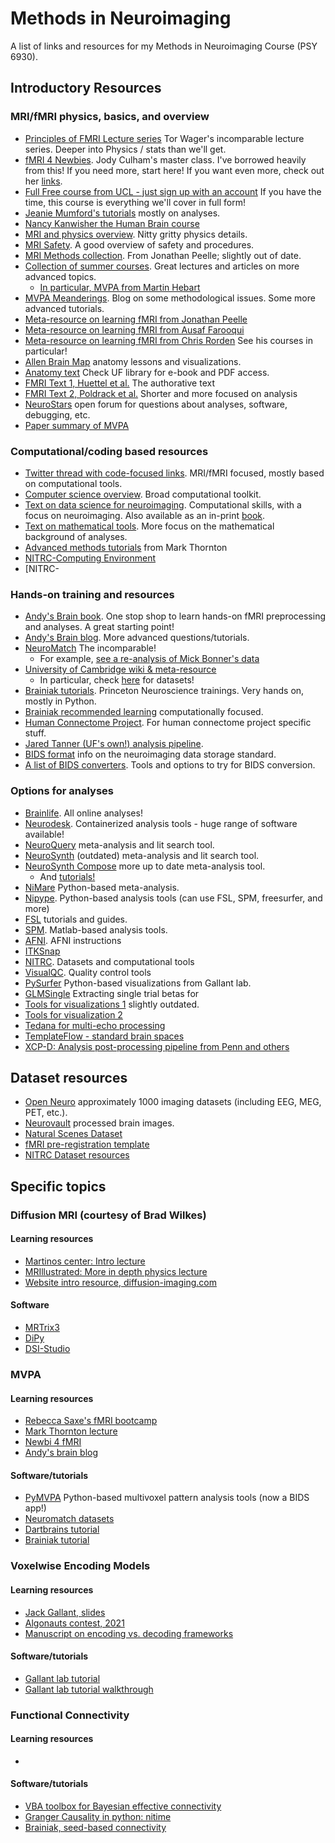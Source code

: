 # Methods in Neuroimaging

A list of links and resources for my Methods in Neuroimaging Course (PSY 6930). 

## Introductory Resources
### MRI/fMRI physics, basics, and overview
- [Principles of FMRI Lecture series](https://www.youtube.com/watch?v=ZL-Tr1KSMKY&list=PLfXA4opIOVrGHncHRxI3Qa5GeCSudwmxM&pp=iAQB) Tor Wager's incomparable lecture series. Deeper into Physics / stats than we'll get. 
- [fMRI 4 Newbies](https://www.fmri4newbies.com/). Jody Culham's master class. I've borrowed heavily from this! If you need more, start here! If you want even more, check out her [links](https://www.fmri4newbies.com/links-1).
- [Full Free course from UCL - just sign up with an account](https://ucl.podia.com/view/courses/designing-and-analysing-fmri-experiments) If you have the time, this course is everything we'll cover in full form! 
- [Jeanie Mumford's tutorials](https://www.youtube.com/c/mumfordbrainstats) mostly on analyses.
- [Nancy Kanwisher the Human Brain course](https://nancysbraintalks.mit.edu/course/9-11-the-human-brain)
- [MRI and physics overview](https://www.cis.rit.edu/htbooks/mri/inside.htm). Nitty gritty physics details.
- [MRI Safety](https://www.mrisafety.com/). A good overview of safety and procedures.
- [MRI Methods collection](https://www.scienceopen.com/search#('v'~4_'id'~''_'queryType'~1_'context'~('collection'~('id'~'873f3e77-23c2-4586-bf82-9985a55a0894'_'kind'~0)_'kind'~11)_'kind'~77_'order'~3_'orderLowestFirst'~false_'query'~''_'filters'~!('kind'~123_'contentTypes'~!'article'*)*_'hideOthers'~false)). From Jonathan Peelle; slightly out of date.
- [Collection of summer courses](https://fmrif.nimh.nih.gov/public/fmri-course/fmri-course-summer-2019). Great lectures and articles on more advanced topics.
    - [In particular, MVPA from Martin Hebart](https://fmrif.nimh.nih.gov/public/other-courses/mvpa)   
- [MVPA Meanderings](https://mvpa.blogspot.com/2013/09/connectome-workbench-plot-nifti-image.html). Blog on some methodological issues. Some more advanced tutorials.
- [Meta-resource on learning fMRI from Jonathan Peelle](http://jonathanpeelle.net/learning-mri)
- [Meta-resource on learning fMRI from Ausaf Farooqui](https://web4.bilkent.edu.tr/hcf/?page_id=634)
- [Meta-resource on learning fMRI from Chris Rorden](https://crnl.readthedocs.io/) See his courses in particular! 
- [Allen Brain Map](https://portal.brain-map.org/) anatomy lessons and visualizations.
- [Anatomy text](https://link.springer.com/book/10.1007/978-3-211-73971-6) Check UF library for e-book and PDF access.
- [FMRI Text 1, Huettel et al.](https://www.amazon.com/Functional-Magnetic-Resonance-Imaging-Second/dp/0878932860/) The authorative text
- [FMRI Text 2, Poldrack et al.](https://www.amazon.com/Handbook-Functional-MRI-Data-Analysis/dp/0521517664/ref=sr_1_1?ie=UTF8&amp&qid=1345812543&amp&sr=8-1&amp&keywords=poldrack%22/) Shorter and more focused on analysis
- [NeuroStars](https://neurostars.org/) open forum for questions about analyses, software, debugging, etc.
- [Paper summary of MVPA](https://academic.oup.com/scan/article/15/4/487/5824852?login=true)
### Computational/coding based resources
- [Twitter thread with code-focused links](https://twitter.com/BrainAndStomach/status/1246051605906063360). MRI/fMRI focused, mostly based on computational tools. 
- [Computer science overview](https://missing.csail.mit.edu/). Broad computational toolkit.
- [Text on data science for neuroimaging](https://neuroimaging-data-science.org/root.html). Computational skills, with a focus on neuroimaging. Also available as an in-print [book](https://www.amazon.com/Data-Science-Neuroimaging-Ariel-Rokem/dp/0691222754).
- [Text on mathematical tools](https://ebatty.github.io/MathToolsforNeuroscience/intro.html). More focus on the mathematical background of analyses.
- [Advanced methods tutorials](http://markallenthornton.com/software/) from Mark Thornton
- [NITRC-Computing Environment](https://www.nitrc.org/ce/)
- [NITRC-
### Hands-on training and resources
- [Andy's Brain book](https://andysbrainbook.readthedocs.io/en/latest/). One stop shop to learn hands-on fMRI preprocessing and analyses. A great starting point!
- [Andy's Brain blog](https://www.andysbrainblog.com/). More advanced questions/tutorials.
- [NeuroMatch](https://compneuro.neuromatch.io/tutorials/intro.html) The incomparable!
    - For example, [see a re-analysis of Mick Bonner's data](https://colab.research.google.com/github/NeuromatchAcademy/course-content/blob/main/projects/fMRI/load_bonner_navigational_affordances.ipynb)
- [University of Cambridge wiki & meta-resource](https://imaging.mrc-cbu.cam.ac.uk/imaging/CbuImaging)
    - In particular, check [here](https://imaging.mrc-cbu.cam.ac.uk/methods/OpenDatasets) for datasets!
- [Brainiak tutorials](https://brainiak.org/tutorials/). Princeton Neuroscience trainings. Very hands on, mostly in Python.
- [Brainiak recommended learning](https://github.com/brainiak/brainiak-tutorials/wiki/Resources) computationally focused.
- [Human Connectome Project](https://store.humanconnectome.org/courses/2019/exploring-the-human-connectome.php). For human connectome project specific stuff.
- [Jared Tanner (UF's own!) analysis pipeline](https://github.com/tannerjared/MRI_Guide/wiki).
- [BIDS format](https://bids.neuroimaging.io/) info on the neuroimaging data storage standard.
- [A list of BIDS converters](https://bids.neuroimaging.io/benefits.html#converters). Tools and options to try for BIDS conversion.
### Options for analyses
- [Brainlife](https://brainlife.io/apps). All online analyses!
- [Neurodesk](https://www.neurodesk.org/). Containerized analysis tools - huge range of software available!
- [NeuroQuery](https://neuroquery.org/) meta-analysis and lit search tool.
- [NeuroSynth](https://neurosynth.org/) (outdated) meta-analysis and lit search tool.
- [NeuroSynth Compose](https://compose.neurosynth.org/) more up to date meta-analysis tool.
    - And [tutorials!](https://neurostuff.github.io/compose-docs/tutorial)
- [NiMare](https://github.com/neurostuff/NiMARE/tree/5e88e4582559ca5f6ba7c4dd4e59d1ea3bb712fd) Python-based meta-analysis. 
- [Nipype](https://miykael.github.io/nipype-beginner-s-guide/installation.html?highlight=graphviz#install-nipype-and-other-python-dependencies). Python-based analysis tools (can use FSL, SPM, freesurfer, and more)
- [FSL](https://fsl.fmrib.ox.ac.uk/fsl/fslwiki/FslInstallation/Windows) tutorials and guides.
- [SPM](https://www.fil.ion.ucl.ac.uk/spm/software/spm8/). Matlab-based analysis tools.
- [AFNI](https://afni.nimh.nih.gov/pub/dist/doc/htmldoc/background_install/install_instructs/index.html). AFNI instructions
- [ITKSnap](http://www.itksnap.org/pmwiki/pmwiki.php)
- [NITRC](https://www.nitrc.org/). Datasets and computational tools
- [VisualQC](https://github.com/raamana/visualqc). Quality control tools
- [PySurfer](https://pysurfer.github.io/auto_examples/index.html) Python-based visualizations from Gallant lab.
- [GLMSingle](https://glmsingle.readthedocs.io/en/latest/wiki.html) Extracting single trial betas for 
- [Tools for visualizations 1](https://www.ncbi.nlm.nih.gov/pmc/articles/PMC4648228/) slightly outdated.
- [Tools for visualization 2](https://onlinelibrary.wiley.com/doi/10.1111/ejn.14430)
- [Tedana for multi-echo processing](https://tedana.readthedocs.io/en/stable/usage.html)
- [TemplateFlow - standard brain spaces](https://www.templateflow.org/browse/)
- [XCP-D: Analysis post-processing pipeline from Penn and others](https://www.biorxiv.org/content/10.1101/2023.11.20.567926v1)
## Dataset resources
- [Open Neuro](https://openneuro.org/) approximately 1000 imaging datasets (including EEG, MEG, PET, etc.).
- [Neurovault](https://neurovault.org/) processed brain images.
- [Natural Scenes Dataset](https://cvnlab.slite.page/p/CT9Fwl4_hc/NSD-Data-Manual)
- [fMRI pre-registration template](https://osf.io/maqwc)
- [NITRC Dataset resources](https://www.nitrc.org/xnat/index.php)
## Specific topics
### Diffusion MRI (courtesy of Brad Wilkes)
#### Learning resources
- [Martinos center: Intro lecture](https://www.youtube.com/watch?v=1shFshj5Tgc)
- [MRIllustrated: More in depth physics lecture](https://www.youtube.com/playlist?list=PLQN7oTTjz44SVSnMXDy66cFQrkm9a-jbw&si=WrwUzJnCwuTk7ZMq)
- [Website intro resource, diffusion-imaging.com](https://www.diffusion-imaging.com/)
#### Software
- [MRTrix3](https://www.mrtrix.org/)
- [DiPy](https://dipy.org/)
- [DSI-Studio](https://dipy.org/)

### MVPA
#### Learning resources
- [Rebecca Saxe's fMRI bootcamp](https://cbmm.mit.edu/video/fmri-bootcamp-part-4-multivariate-analysis-5542)
- [Mark Thornton lecture](https://www.youtube.com/watch?v=ufGtuT_J75w)
- [Newbi 4 fMRI](https://www.newbi4fmri.com/tutorial-9-mvpa-rsa)
- [Andy's brain blog](https://andysbrainbook.readthedocs.io/en/latest/ML/ML_Overview.html)
#### Software/tutorials
- [PyMVPA](https://github.com/bids-apps/PyMVPA) Python-based multivoxel pattern analysis tools (now a BIDS app!)
- [Neuromatch datasets](https://compneuro.neuromatch.io/projects/fMRI/README.html#bonner-algonauts-cichy)
- [Dartbrains tutorial](https://dartbrains.org/content/RSA.html)
- [Brainiak tutorial](https://brainiak.org/tutorials/06-rsa/)

### Voxelwise Encoding Models
#### Learning resources
- [Jack Gallant, slides](https://gallantlab.org/voxelwise_tutorials/voxelwise_modeling.html)
- [Algonauts contest, 2021](http://algonauts.csail.mit.edu/2021/challenge.html#DataRelease)
- [Manuscript on encoding vs. decoding frameworks](https://www.sciencedirect.com/science/article/pii/S1053811910010657)
#### Software/tutorials
- [Gallant lab tutorial](https://github.com/gallantlab/voxelwise_tutorials)
- [Gallant lab tutorial walkthrough](https://www.youtube.com/watch?v=jobQmEJpbhY)

### Functional Connectivity
#### Learning resources
-
#### Software/tutorials
- [VBA toolbox for Bayesian effective connectivity](https://mbb-team.github.io/VBA-toolbox/wiki/BMS-for-group-studies/)
- [Granger Causality in python: nitime](https://nipy.org/nitime/examples/granger_fmri.html)
- [Brainiak, seed-based connectivity](https://brainiak.org/tutorials/08-connectivity/)
